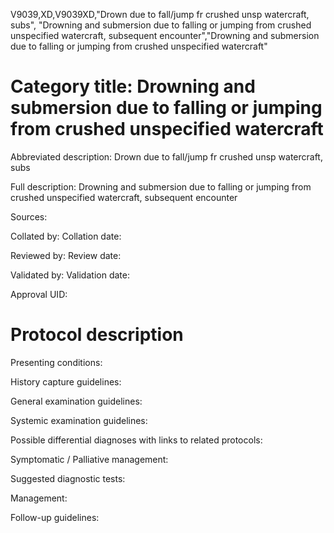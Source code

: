 V9039,XD,V9039XD,"Drown due to fall/jump fr crushed unsp watercraft, subs", "Drowning and submersion due to falling or jumping from crushed unspecified watercraft, subsequent encounter","Drowning and submersion due to falling or jumping from crushed unspecified watercraft"
# Category title: Drowning and submersion due to falling or jumping from crushed unspecified watercraft

Abbreviated description: Drown due to fall/jump fr crushed unsp watercraft, subs

Full description: Drowning and submersion due to falling or jumping from crushed unspecified watercraft, subsequent encounter

Sources:

Collated by:
Collation date:

Reviewed by:
Review date:

Validated by:
Validation date:

Approval UID:

# Protocol description

Presenting conditions:

History capture guidelines:

General examination guidelines:

Systemic examination guidelines:

Possible differential diagnoses with links to related protocols:

Symptomatic / Palliative management:

Suggested diagnostic tests:

Management:

Follow-up guidelines:

